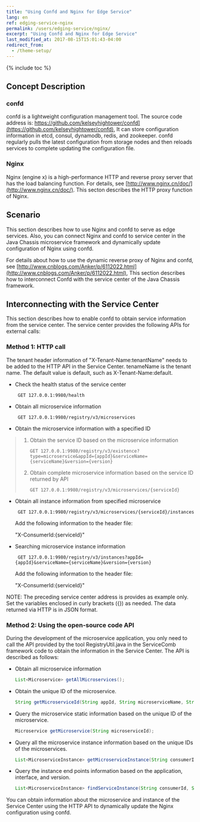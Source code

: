 ```yaml
---
title: "Using Confd and Nginx for Edge Service"
lang: en
ref: edging-service-nginx
permalink: /users/edging-service/nginx/
excerpt: "Using Confd and Nginx for Edge Service"
last_modified_at: 2017-08-15T15:01:43-04:00
redirect_from:
  - /theme-setup/
---
```


{% include toc %}
## Concept Description

### **confd**

confd is a lightweight configuration management tool. The source code address is: https://github.com/kelseyhightower/confd](https://github.com/kelseyhightower/confd), It can store configuration information in etcd, consul, dynamodb, redis, and zookeeper. confd regularly pulls the latest configuration from storage nodes and then reloads services to complete updating the configuration file.

### **Nginx**

Nginx \(engine x\) is a high-performance HTTP and  reverse proxy server that has the load balancing function. For details, see [http://www.nginx.cn/doc/](http://www.nginx.cn/doc/). This secton describes the HTTP proxy function of Nginx.

## Scenario

This section describes how to use Nginx and confd to serve as edge services. Also, you can connect Nginx and confd to service center in the Java Chassis microservice framework and dynamically update configuration of Nginx using confd.

For details about how to use the dynamic reverse proxy of Nginx and confd, see [http://www.cnblogs.com/Anker/p/6112022.html](http://www.cnblogs.com/Anker/p/6112022.html), This section describes how to interconnect Confd with the service center of the Java Chassis framework.

## Interconnecting with the Service Center

This section describes how to enable confd to obtain service information from the service center. The service center provides the following APIs for external calls:

### **Method 1: HTTP call**

The tenant header information of "X-Tenant-Name:tenantName" needs to be added to the HTTP API in the Service Center. tenameName is the tenant name. The default value is default, such as X-Tenant-Name:default.

* Check the health status of the service center

  ```http
   GET 127.0.0.1:9980/health
  ```

* Obtain all microservice information

  ```http
   GET 127.0.0.1:9980/registry/v3/microservices
  ```

* Obtain the microservice information with a specified ID

> 1. Obtain the service ID based on the microservice information
>
>    ```http
>    GET 127.0.0.1:9980/registry/v3/existence?type=microservice&appId={appId}&serviceName={serviceName}&version={version}
>    ```
>
> 2. Obtain complete microservice information based on the service ID returned by API
>
>    ```http
>    GET 127.0.0.1:9980/registry/v3/microservices/{serviceId}
>    ```

* Obtain all instance information from specified microservice

  ```http
   GET 127.0.0.1:9980/registry/v3/microservices/{serviceId}/instances
  ```
   Add the following information to the header file:

   "X-ConsumerId:{serviceId}"

* Searching microservice instance information

  ```http
   GET 127.0.0.1:9980/registry/v3/instances?appId={appId}&serviceName={serviceName}&version={version}
  ```
  Add the following information to the header file:

  "X-ConsumerId:{serviceId}"

NOTE: The preceding service center address is provides as example only. Set the variables enclosed in curly brackets ({}) as needed. The data returned via HTTP is in JSON format.

### **Method 2: Using the open-source code API**

During the development of the microservice application, you only need to call the API provided by the tool RegistryUtil.java in the ServiceComb framework code to obtain the information in the Service Center. The API is described as follows:

* Obtain all microservice information
   ```java
   List<Microservice> getAllMicroservices();
   ```

* Obtain the unique ID of the microservice.
   ```java
   String getMicroserviceId(String appId, String microserviceName, String versionRule);
   ```

* Query the microservice static information based on the unique ID of the microservice.
   ```java
   Microservice getMicroservice(String microserviceId);
   ```

* Query all the microservice instance information based on the unique IDs of the microservices.
   ```java
   List<MicroserviceInstance> getMicroserviceInstance(String consumerId, String providerId);
   ```
* Query the instance end points information based on the application, interface, and version.  
   ```java
   List<MicroserviceInstance> findServiceInstance(String consumerId, String appId, String serviceName,String versionRule);
   ```

You can obtain information about the microservice and instance of the Service Center using the HTTP API to dynamically update the Nginx configuration using confd.
